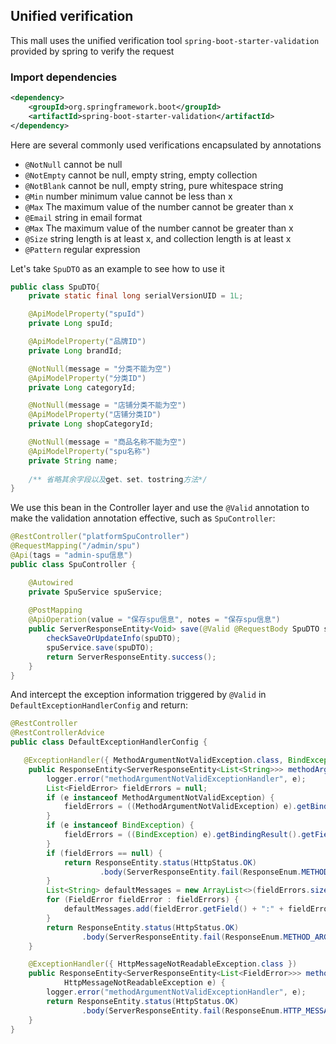 ## Unified verification

This mall uses the unified verification tool `spring-boot-starter-validation` provided by spring to verify the request

### Import dependencies

```xml
<dependency>
    <groupId>org.springframework.boot</groupId>
    <artifactId>spring-boot-starter-validation</artifactId>
</dependency>
```

Here are several commonly used verifications encapsulated by annotations

- `@NotNull` cannot be null
- `@NotEmpty` cannot be null, empty string, empty collection
- `@NotBlank` cannot be null, empty string, pure whitespace string
- `@Min` number minimum value cannot be less than x
- `@Max` The maximum value of the number cannot be greater than x
- `@Email` string in email format
- `@Max` The maximum value of the number cannot be greater than x
- `@Size` string length is at least x, and collection length is at least x
- `@Pattern` regular expression

Let's take `SpuDTO` as an example to see how to use it

```java
public class SpuDTO{
	private static final long serialVersionUID = 1L;

	@ApiModelProperty("spuId")
	private Long spuId;

	@ApiModelProperty("品牌ID")
	private Long brandId;

	@NotNull(message = "分类不能为空")
	@ApiModelProperty("分类ID")
	private Long categoryId;

	@NotNull(message = "店铺分类不能为空")
	@ApiModelProperty("店铺分类ID")
	private Long shopCategoryId;

	@NotNull(message = "商品名称不能为空")
	@ApiModelProperty("spu名称")
	private String name;
    
    /** 省略其余字段以及get、set、tostring方法*/
}
```

We use this bean in the Controller layer and use the `@Valid` annotation to make the validation annotation effective, such as `SpuController`:

```java
@RestController("platformSpuController")
@RequestMapping("/admin/spu")
@Api(tags = "admin-spu信息")
public class SpuController {

    @Autowired
    private SpuService spuService;
    
    @PostMapping
    @ApiOperation(value = "保存spu信息", notes = "保存spu信息")
    public ServerResponseEntity<Void> save(@Valid @RequestBody SpuDTO spuDTO) {
        checkSaveOrUpdateInfo(spuDTO);
        spuService.save(spuDTO);
        return ServerResponseEntity.success();
    }
}
```

And intercept the exception information triggered by `@Valid` in `DefaultExceptionHandlerConfig` and return:

```java
@RestController
@RestControllerAdvice
public class DefaultExceptionHandlerConfig {

   @ExceptionHandler({ MethodArgumentNotValidException.class, BindException.class })
	public ResponseEntity<ServerResponseEntity<List<String>>> methodArgumentNotValidExceptionHandler(Exception e) {
		logger.error("methodArgumentNotValidExceptionHandler", e);
		List<FieldError> fieldErrors = null;
		if (e instanceof MethodArgumentNotValidException) {
			fieldErrors = ((MethodArgumentNotValidException) e).getBindingResult().getFieldErrors();
		}
		if (e instanceof BindException) {
			fieldErrors = ((BindException) e).getBindingResult().getFieldErrors();
		}
		if (fieldErrors == null) {
			return ResponseEntity.status(HttpStatus.OK)
					.body(ServerResponseEntity.fail(ResponseEnum.METHOD_ARGUMENT_NOT_VALID));
		}
		List<String> defaultMessages = new ArrayList<>(fieldErrors.size());
		for (FieldError fieldError : fieldErrors) {
			defaultMessages.add(fieldError.getField() + ":" + fieldError.getDefaultMessage());
		}
		return ResponseEntity.status(HttpStatus.OK)
				.body(ServerResponseEntity.fail(ResponseEnum.METHOD_ARGUMENT_NOT_VALID, defaultMessages));
	}

	@ExceptionHandler({ HttpMessageNotReadableException.class })
	public ResponseEntity<ServerResponseEntity<List<FieldError>>> methodArgumentNotValidExceptionHandler(
			HttpMessageNotReadableException e) {
		logger.error("methodArgumentNotValidExceptionHandler", e);
		return ResponseEntity.status(HttpStatus.OK)
				.body(ServerResponseEntity.fail(ResponseEnum.HTTP_MESSAGE_NOT_READABLE));
	}
}
```

